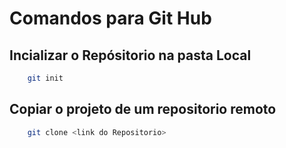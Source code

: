 # Comandos para Git Hub

## Incializar o Repósitorio na pasta Local

``` bash
    git init
```

## Copiar o projeto  de um repositorio remoto

``` bash
    git clone <link do Repositorio>
```